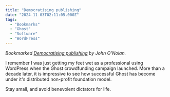```yaml
---
title: "Democratising publishing"
date: "2024-11-03T02:11:05.000Z"
tags: 
  - "Bookmarks"
  - "Ghost"
  - "Software"
  - "WordPress"
---
```


_Bookmarked [Democratising publishing](https://john.onolan.org/democratising-publishing/) by John O'Nolan._

I remember I was just getting my feet wet as a professional using WordPress when the Ghost crowdfunding campaign launched. More than a decade later, it is impressive to see how successful Ghost has become under it's distributed non-profit foundation model.

Stay small, and avoid benevolent dictators for life.
